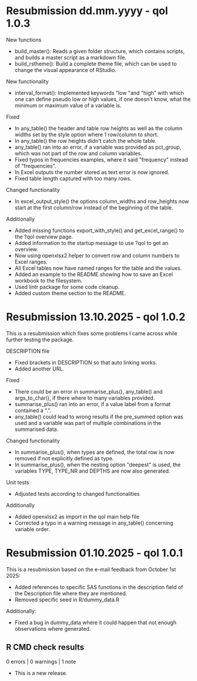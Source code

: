 # Resubmission dd.mm.yyyy - qol 1.0.3

New functions
* build_master(): Reads a given folder structure, which contains scripts, and builds a master script as a markdown file.
* build_rstheme(): Build a complete theme file, which can be used to change the visual appearance of RStudio.

New functionality
* interval_format(): Implemented keywords "low "and "high" with which one can define pseudo low or high values, if one doesn't know, what the minimum or maximum value of a variable is. 

Fixed
* In any_table() the header and table row heights as well as the column widths set by the style option where 1 row/column to short.
* In any_table() the row heights didn't catch the whole table.
* any_table() ran into an error, if a variable was provided as pct_group, which was not part of the row and column variables.
* Fixed typos in frequencies examples, where it said "frequency" instead of "frequencies".
* In Excel outputs the number stored as text error is now ignored.
* Fixed table length captured with too many rows.

Changed functionality
* In excel_output_style() the options column_widths and row_heights now start at the first column/row instead of the beginning of the table.

Additionally
* Added missing functions export_with_style() and get_excel_range() to the ?qol overview page.
* Added information to the startup message to use ?qol to get an overview.
* Now using openxlsx2 helper to convert row and column numbers to Excel ranges.
* All Excel tables now have named ranges for the table and the values.
* Added an example to the README showing how to save an Excel workbook to the filesystem.
* Used lintr package for some code cleanup.
* Added custom theme section to the README.


# Resubmission 13.10.2025 - qol 1.0.2

This is a resubmission which fixes some problems I came across while further testing the package.

DESCRIPTION file
* Fixed brackets in DESCRIPTION so that auto linking works.
* Added another URL.

Fixed
* There could be an error in summarise_plus(), any_table() and args_to_char(), if there where to many variables provided.
* summarise_plus() ran into an error, if a value label from a format contained a ".".
* any_table() could lead to wrong results if the pre_summed option was used and a variable was part of multiple combinations in the summarised data.

Changed functionality
* In summarise_plus(), when types are defined, the total row is now removed if not explicitly defined as type.
* In summarise_plus(), when the nesting option "deepest" is used, the variables TYPE, TYPE_NR and DEPTHS are now also generated.

Unit tests
* Adjusted tests according to changed functionalities

Additionally
* Added openxlsx2 as import in the qol main help file
* Corrected a typo in a warning message in any_table() concerning variable order.


# Resubmission 01.10.2025 - qol 1.0.1

This is a resubmission based on the e-mail feedback from October 1st 2025:
* Added references to specific SAS functions in the description field of the Description file where they are mentioned.
* Removed specific seed in R/dummy_data.R

Additionally:
* Fixed a bug in dummy_data where it could happen that not enough observations where generated.
  

## R CMD check results

0 errors | 0 warnings | 1 note

* This is a new release.
